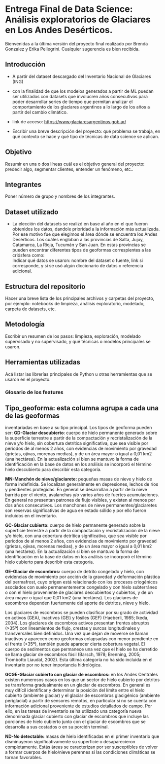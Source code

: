 # Entrega Final de Data Science: Análisis exploratorios de Glaciares en Los Andes Desérticos.
Bienvenidas a la última versión del proyecto final realizado por Brenda Gonzalez y Erika Pellegrini. Cualquier sugerencia es bien recibida.

## Introducción

- A partir del dataset descargado del Inventario Nacional de Glaciares (ING) 

- con la finalidad de que los modelos generados a partir de ML puedan ser utilizados con datasets que involucren años consecutivos para poder desarrollar series de tiempo que permitan analizar el comportamiento de los glaciares argentinos a lo largo de los años a partir del cambio climático.
- link de acceso: https://www.glaciaresargentinos.gob.ar/
- Escribir una breve descripción del proyecto: qué problema se trabaja, en qué contexto se hace y qué tipo de técnicas de data science se aplican.

## Objetivo

Resumir en una o dos líneas cuál es el objetivo general del proyecto: predecir algo, segmentar clientes, entender un fenómeno, etc..

## Integrantes

Poner número de grupo y nombres de los integrantes.

## Dataset utilizado

- La elección del datasets se realizó en base al año en el que fueron obtenidos los datos, dandole prioridad a la información más actualizada. Por ese motivo fue que elegimos el área dónde se encuentra los Andes Desérticos. Los cuáles engloban a las provincias de Salta, Jujuy, Catamarca, La Rioja, Tucumán y San Juan. En estas provincias se pueden encontrar diferentes tipos de geoformas correspientes a las criósfera como:  
Indicar qué datos se usaron: nombre del dataset o fuente, link si corresponde, y si se usó algún diccionario de datos o referencia adicional.

## Estructura del repositorio

Hacer una breve lista de los principales archivos y carpetas del proyecto, por ejemplo: notebooks de limpieza, análisis exploratorio, modelado, carpeta de datasets, etc.

## Metodología

Escribir un resumen de los pasos: limpieza, exploración, modelado supervisado y no supervisado, y qué técnicas o modelos principales se usaron.

## Herramientas utilizadas

Acá listar las librerías principales de Python u otras herramientas que se usaron en el proyecto.

### Glosario de los features
## **Tipo_geoforma**: esta columna agrupa a cada una de las geoformas

inventariadas en base a su tipo principal. Los tipos de geoforma pueden ser:
**GD-Glaciar descubierto**: cuerpo de hielo permanente generado sobre la superficie
terrestre a partir de la compactación y recristalización de la nieve y/o hielo, sin
cobertura detrítica significativa, que sea visible por períodos de al menos 2 años, con
evidencias de movimiento por gravedad (grietas, ojivas, morenas medias), y de un área
mayor o igual a 0,01 km2 (una hectárea). En la actualización si bien se mantuvo la
forma de identificación en la base de datos en los análisis se incorporó el término hielo
descubierto para describir esta categoría.

**MN-Manchón de nieve/glaciarete:** pequeñas masas de nieve y hielo de forma
indefinida. Se localizan generalmente en depresiones, lechos de ríos y pendientes
protegidas. En general se desarrollan a partir de la nieve barrida por el viento,
avalanchas y/o varios años de fuertes acumulaciones. En general no presentan
patrones de flujo visibles, y existen al menos por dos años consecutivos. Los
manchones de nieve permanentes/glaciaretes son reservas significativas de agua en
estado sólido y por ello fueron incluidos en el inventario.

**GC-Glaciar cubierto:** cuerpo de hielo permanente generado sobre la superficie
terrestre a partir de la compactación y recristalización de la nieve y/o hielo, con una
cobertura detrítica significativa, que sea visible por períodos de al menos 2 años, con
evidencias de movimiento por gravedad (grietas, ojivas, morenas medias), y de un área
mayor o igual a 0,01 km2 (una hectárea). En la actualización si bien se mantuvo la
forma de identificación en la base de datos en los análisis se incorporó el término hielo
cubierto para describir esta categoría.

**GE-Glaciar de escombros:** cuerpo de detrito congelado y hielo, con evidencias de
movimiento por acción de la gravedad y deformación plástica del permafrost, cuyo
origen está relacionado con los procesos criogénicos asociados con suelo
permanentemente congelado y con hielo subterráneo o con el hielo proveniente de
glaciares descubiertos y cubiertos, y de un área mayor o igual que 0,01 km2
(una hectárea). Los glaciares de escombros dependen fuertemente del aporte de detritos,
nieve y hielo.

Los glaciares de escombros se pueden clasificar por su grado de actividad en activos
(GEA), inactivos (GEI) y fósiles (GEF) (Haeberli, 1985; Ikeda, 2004). Los glaciares de
escombros activos presentan frentes abruptos (>35º) con lineamientos de flujo,
crestas y surcos longitudinales y transversales bien definidos. Una vez que dejan de
moverse se llaman inactivos y aparecen como geoformas colapsadas con menor 
pendiente en el frente (<35º), también puede aparecer cierta cobertura vegetal. El
cuerpo de sedimentos que permanece una vez que el hielo se ha derretido se llama
glaciar de escombros fósil (Barsch, 1978; Brenning, 2005; Trombotto Liaudat, 2002).
Esta última categoría no ha sido incluida en el inventario por no tener importancia
hidrológica.

**GCGE-Glaciar cubierto con glaciar de escombros:** en los Andes Centrales existen numerosos casos en los que un sector de hielo cubierto por detritos se transforma gradualmente en un glaciar de escombros. En general es muy difícil identificar y determinar la posición del límite entre el hielo cubierto (ambiente glaciar) y el glaciar de escombros glacigénico (ambiente periglacial) a partir de sensores remotos, en particular si no se cuenta con información adicional proveniente de estudios detallados de campo. Por ello, en las tareas de inventario se ha utilizado una categoría nueva denominada glaciar cubierto con glaciar de escombros que incluye las porciones de
hielo cubierto junto con el glaciar de escombros que se desarrolla a sus costados o en su porción terminal.

**ND-No detectable:** masas de hielo identificadas en el primer inventario que disminuyeron significativamente su superficie o desaparecieron completamente. Estás áreas se caracterizan por ser susceptibles de volver a formar cuerpos de hielo/nieve perennes si las condiciones climáticas se tornan favorables.
